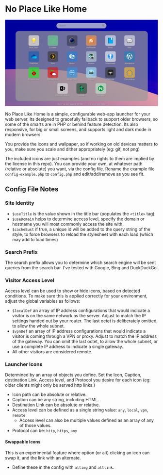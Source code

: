 # No Place Like Home

![Screenshot of Launcher](screenshot.png)

No Place Like Home is a simple, configurable web-app launcher for your web server. Its designed to gracefully fallback to support older browsers, so some of the smarts are in PHP or behind feature detection. Its also responsive, for big or small screens, and supports light and dark mode in modern browsers. 

You provide the icons and wallpaper, so if working on old devices matters to you, make sure you scale and dither appropriately (eg: gif, not png)

The included icons are just examples (and no rights to them are implied by the license in this repo). You can provide your own, at whatever path (relative or absolute) you want, via the config file. Rename the example file `config-example.php` to `config.php` and edit/add/remove as you see fit.

## Config File Notes

### Site Identity

- `$useTitle` is the value shown in the title bar (populates the `<title>` tag)
- `$useDomain` helps to determine access level, specify the domain or hostname you will most commonly access the site with.
- `$cacheBust` if true, a unique id will be added to the query string of the style, to force browsers to reload the stylesheet with each load (which may add to load times)

### Search Prefix

The search prefix allows you to determine which search engine will be sent queries from the search bar. I've tested with Google, Bing and DuckDuckGo.

### Visitor Access Level

Access level can be used to show or hide icons, based on detected conditions. To make sure this is applied correctly for your environment, adjust the global variables as follows:

- `$localDef` an array of IP address configurations that would indicate a visitor is on the same network as the server. Adjust to match the IP settings handed out by your router. The last octet is deliberately omitted, to allow the whole subnet.
- `$vpnDef` an array of IP address configurations that would indicate a visitor is coming through a VPN or proxy. Adjust to match the IP address of the gateway. You can omit the last octet, to allow the whole subnet, or use a complete IP address to indicate a single gateway.
- All other visitors are considered remote.

### Launcher Icons

Determined by an array of objects you define. Set the Icon, Caption, destination Link, Access level, and Protocol you desire for each icon (eg: older clients might only be served http links.)

+ Icon path can be absolute or relative.
+ Caption can be any string, including HTML.
+ Destination Link can be absolute or relative.
+ Access level can be defined as a single string value: `any`, `local`, `vpn`, `remote`
    + Access level can also be multiple values defined as an array of any of those values.
+ Protocol can be: `http`, `https`, `any`

#### Swappable Icons

This is an experimental feature where option (or alt) clicking an icon can swap it, and the link with an alternate.

- Define these in the config with `altimg` and `altlink`.